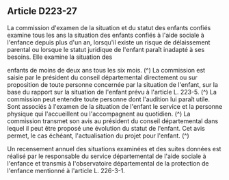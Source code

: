 ## Article D223-27

La commission d'examen de la situation et du statut des enfants confiés examine tous les ans la situation
des enfants confiés à l'aide sociale à l'enfance depuis plus d'un an, lorsqu'il existe un risque de délaissement
parental ou lorsque le statut juridique de l'enfant paraît inadapté à ses besoins. Elle examine la situation des

enfants de moins de deux ans tous les six mois. (^)
La commission est saisie par le président du conseil départemental directement ou sur proposition de toute
personne concernée par la situation de l'enfant, sur la base du rapport sur la situation de l'enfant prévu à
l'article L. 223-5. (^)
La commission peut entendre toute personne dont l'audition lui paraît utile. Sont associés à l'examen de la
situation de l'enfant le service et la personne physique qui l'accueillent ou l'accompagnent au quotidien. (^)
La commission transmet son avis au président du conseil départemental dans lequel il peut être proposé une
évolution du statut de l'enfant. Cet avis permet, le cas échéant, l'actualisation du projet pour l'enfant. (^)


Un recensement annuel des situations examinées et des suites données est réalisé par le responsable du
service départemental de l'aide sociale à l'enfance et transmis à l'observatoire départemental de la protection
de l'enfance mentionné à l'article L. 226-3-1.

